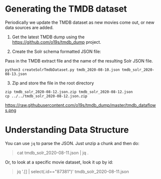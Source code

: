 # Generating the TMDB dataset

Periodically we update the TMDB dataset as new movies come out, or new data sources are added.

1. Get the latest TMDB dump using the https://github.com/o19s/tmdb_dump project.

2. Create the Solr schema formatted JSON file:

Pass in the TMDB extract file and the name of the resulting Solr JSON file.

```
python3 createSolrTmdbDataset.py tmdb_2020-08-10.json tmdb_solr_2020-08-13.json
```

3. Zip and store the file in the root directory

```
zip tmdb_solr_2020-08-12.json.zip tmdb_solr_2020-08-12.json
cp ../../tmdb_solr_2020-08-12.json.zip
```


https://raw.githubusercontent.com/o19s/tmdb_dump/master/tmdb_dataflows.png

# Understanding Data Structure

You can use `jq` to parse the JSON.   Just unzip a chunk and then do:

> cat tmdb_solr_2020-08-11.json | jq .

Or, to look at a specific movie dataset, look it up by id:

> jq '.[] | select(.id=="87381")' tmdb_solr_2020-08-11.json
